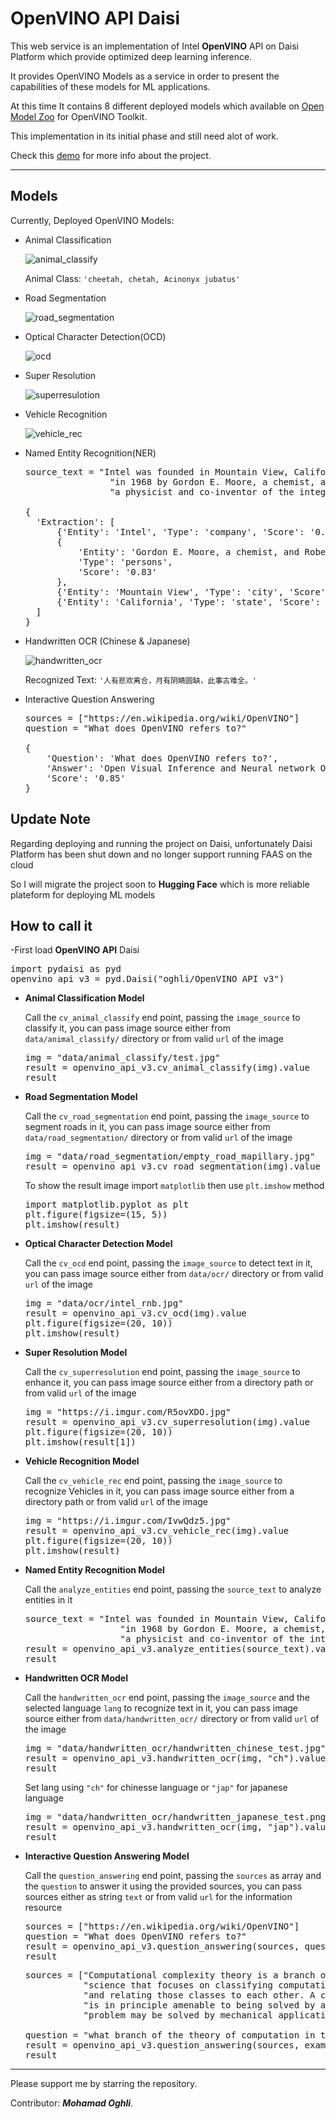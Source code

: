 # OpenVINO API Daisi

This web service is an implementation of Intel **OpenVINO** API on Daisi Platform which provide optimized deep learning inference.

It provides OpenVINO Models as a service in order to present the capabilities of these models for ML applications.

At this time It contains 8 different deployed models which available on [Open Model Zoo](https://github.com/openvinotoolkit/open_model_zoo) for OpenVINO Toolkit.

This implementation in its initial phase and still need alot of work.

Check this [demo](https://youtu.be/-VdZlzWaJvA) for more info about the project.
____________________________________
## Models
Currently, Deployed OpenVINO Models:
* Animal Classification 

  ![animal_classify](https://i.imgur.com/yj7Epmy.png)
   
  Animal Class: `'cheetah, chetah, Acinonyx jubatus'`


* Road Segmentation 
  
  ![road_segmentation](https://i.imgur.com/uvTwSB1.png)

* Optical Character Detection(OCD) 
  
  ![ocd](https://i.imgur.com/2RINxrL.png)

* Super Resolution 

  ![superresulotion](https://i.imgur.com/cIC2Hx8.png)

* Vehicle Recognition 
 
  ![vehicle_rec](https://i.imgur.com/ApGsWxJ.png)

* Named Entity Recognition(NER) 
  
  <pre>source_text = "Intel was founded in Mountain View, California, " \
                  "in 1968 by Gordon E. Moore, a chemist, and Robert Noyce, " \
                  "a physicist and co-inventor of the integrated circuit."
  
  {
    'Extraction': [
        {'Entity': 'Intel', 'Type': 'company', 'Score': '0.98'},
        {
            'Entity': 'Gordon E. Moore, a chemist, and Robert Noyce',
            'Type': 'persons',
            'Score': '0.83'
        },
        {'Entity': 'Mountain View', 'Type': 'city', 'Score': '0.79'},
        {'Entity': 'California', 'Type': 'state', 'Score': '0.98'}
    ]
  }
</pre>

* Handwritten OCR (Chinese & Japanese) 
 
  ![handwritten_ocr](https://i.imgur.com/EcqdEP1.png)
  
  Recognized Text: `'人有悲欢离合，月有阴睛圆缺，此事古难全。'`


* Interactive Question Answering 
  
  <pre>
  sources = ["https://en.wikipedia.org/wiki/OpenVINO"]
  question = "What does OpenVINO refers to?"
  
  {
      'Question': 'What does OpenVINO refers to?',
      'Answer': 'Open Visual Inference and Neural network Optimization',
      'Score': '0.85'
  } </pre>

## Update Note 
Regarding deploying and running the project on Daisi, unfortunately Daisi Platform has been shut down and no longer support running FAAS on the cloud

So I will migrate the project soon to **Hugging Face** which is more reliable plateform for deploying ML models

## How to call it

-First load **OpenVINO API** Daisi

<pre>
import pydaisi as pyd
openvino_api_v3 = pyd.Daisi("oghli/OpenVINO API v3")
</pre>

* **Animal Classification Model**

  Call the `cv_animal_classify` end point, passing the `image_source` to classify it, you can pass image source either from `data/animal_classify/` directory or from valid `url` of the image
  <pre>
  img = "data/animal_classify/test.jpg"
  result = openvino_api_v3.cv_animal_classify(img).value
  result
  </pre>

* **Road Segmentation Model**
    
  Call the `cv_road_segmentation` end point, passing the `image_source` to segment roads in it, you can pass image source either from `data/road_segmentation/` directory or from valid `url` of the image
  <pre>
  img = "data/road_segmentation/empty_road_mapillary.jpg"
  result = openvino_api_v3.cv_road_segmentation(img).value
  </pre>
  To show the result image import `matplotlib` then use `plt.imshow` method
  <pre>
  import matplotlib.pyplot as plt
  plt.figure(figsize=(15, 5))
  plt.imshow(result)
  </pre>

* **Optical Character Detection Model**

  Call the `cv_ocd` end point, passing the `image_source` to detect text in it, you can pass image source either from `data/ocr/` directory or from valid `url` of the image
  <pre>
  img = "data/ocr/intel_rnb.jpg"
  result = openvino_api_v3.cv_ocd(img).value
  plt.figure(figsize=(20, 10))
  plt.imshow(result)
  </pre>

* **Super Resolution Model** 

  Call the `cv_superresolution` end point, passing the `image_source` to enhance it, you can pass image source either from a directory path or from valid `url` of the image
  <pre>
  img = "https://i.imgur.com/R5ovXDO.jpg"
  result = openvino_api_v3.cv_superresolution(img).value
  plt.figure(figsize=(20, 10))
  plt.imshow(result[1])
  </pre>

* **Vehicle Recognition Model**
  
  Call the `cv_vehicle_rec` end point, passing the `image_source` to recognize Vehicles in it, you can pass image source either from a directory path or from valid `url` of the image
  
  <pre>
  img = "https://i.imgur.com/IvwQdz5.jpg"
  result = openvino_api_v3.cv_vehicle_rec(img).value
  plt.figure(figsize=(20, 10))
  plt.imshow(result)
  </pre>

* **Named Entity Recognition Model**
    
  Call the `analyze_entities` end point, passing the `source_text` to analyze entities in it
  <pre>
  source_text = "Intel was founded in Mountain View, California, " \
                    "in 1968 by Gordon E. Moore, a chemist, and Robert Noyce, " \
                    "a physicist and co-inventor of the integrated circuit."
  result = openvino_api_v3.analyze_entities(source_text).value
  result 
  </pre>

* **Handwritten OCR Model**
    
  Call the `handwritten_ocr` end point, passing the `image_source` and the selected language `lang` to recognize text in it, you can pass image source either from `data/handwritten_ocr/` directory or from valid `url` of the image
  <pre>
  img = "data/handwritten_ocr/handwritten_chinese_test.jpg"
  result = openvino_api_v3.handwritten_ocr(img, "ch").value
  result
  </pre>
  
  Set lang using `"ch"` for chinesse language or `"jap"` for japanese language
   
  <pre>img = "data/handwritten_ocr/handwritten_japanese_test.png"
  result = openvino_api_v3.handwritten_ocr(img, "jap").value
  result 
  </pre>

* **Interactive Question Answering Model**

    Call the `question_answering` end point, passing the `sources` as array and the `question` to answer it using the provided sources, you can pass sources either as string `text` or from valid `url` for the information resource
  
  <pre>
  sources = ["https://en.wikipedia.org/wiki/OpenVINO"]
  question = "What does OpenVINO refers to?"
  result = openvino_api_v3.question_answering(sources, question).value
  result
  </pre>
  
  <pre>
  sources = ["Computational complexity theory is a branch of the theory of computation in theoretical computer "
             "science that focuses on classifying computational problems according to their inherent difficulty, "
             "and relating those classes to each other. A computational problem is understood to be a task that "
             "is in principle amenable to being solved by a computer, which is equivalent to stating that the "
             "problem may be solved by mechanical application of mathematical steps, such as an algorithm."]
  
  question = "what branch of the theory of computation in theoretical computer science that focuses on classifying computational problems?"
  result = openvino_api_v3.question_answering(sources, example_question=question).value
  result
  </pre> 
____________________________________

Please support me by starring the repository.

Contributor: _**Mohamad Oghli**_.
